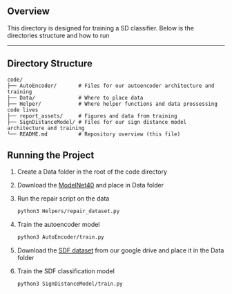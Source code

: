 ## Overview

This directory is designed for training a SD classifier. Below is the directories structure and how to run

---

## Directory Structure

```plaintext
code/
├── AutoEncoder/       # Files for our autoencoder architecture and training 
├── Data/              # Where to place data
├── Helper/            # Where helper functions and data prossessing code lives
├── report_assets/     # Figures and data from training
├── SignDistanceModel/ # Files for our sign distance model architecture and training 
└── README.md          # Repository overview (this file)
```

## Running the Project

1. Create a Data folder in the root of the code directory

2. Download the [ModelNet40](https://www.kaggle.com/datasets/balraj98/modelnet40-princeton-3d-object-dataset) and place in Data folder  

3. Run the repair script on the data
   ```bash
   python3 Helpers/repair_dataset.py
   ```

4. Train the autoencoder model
   ```bash
   python3 AutoEncoder/train.py
   ```

5. Download the [SDF dataset](https://drive.google.com/file/d/1L-h7KjIdfOEd_aui1a9p4v5c856TkNsJ/view?usp=sharing) from our google drive and place it in the Data folder

6. Train the SDF classification model
   ```bash
   python3 SignDistanceModel/train.py
   ```